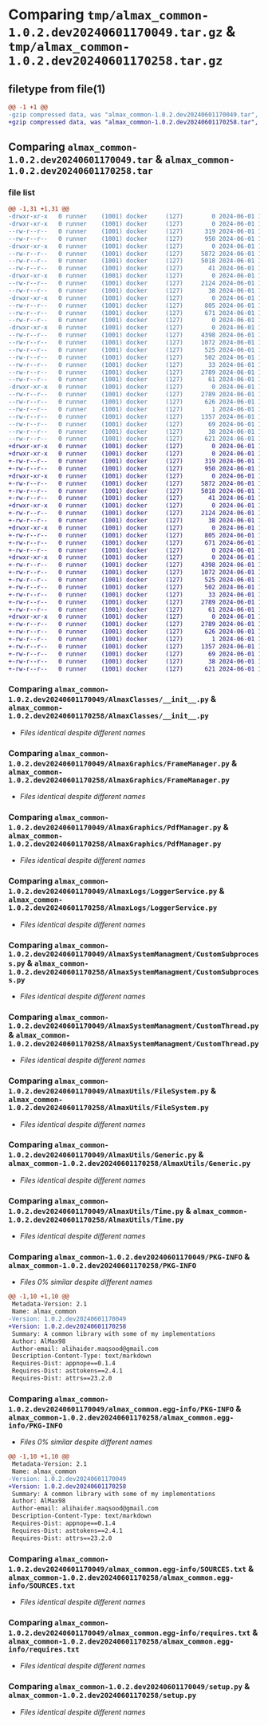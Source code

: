 # Comparing `tmp/almax_common-1.0.2.dev20240601170049.tar.gz` & `tmp/almax_common-1.0.2.dev20240601170258.tar.gz`

## filetype from file(1)

```diff
@@ -1 +1 @@
-gzip compressed data, was "almax_common-1.0.2.dev20240601170049.tar", last modified: Sat Jun  1 17:01:15 2024, max compression
+gzip compressed data, was "almax_common-1.0.2.dev20240601170258.tar", last modified: Sat Jun  1 17:03:20 2024, max compression
```

## Comparing `almax_common-1.0.2.dev20240601170049.tar` & `almax_common-1.0.2.dev20240601170258.tar`

### file list

```diff
@@ -1,31 +1,31 @@
-drwxr-xr-x   0 runner    (1001) docker     (127)        0 2024-06-01 17:01:15.119331 almax_common-1.0.2.dev20240601170049/
-drwxr-xr-x   0 runner    (1001) docker     (127)        0 2024-06-01 17:01:15.115331 almax_common-1.0.2.dev20240601170049/AlmaxClasses/
--rw-r--r--   0 runner    (1001) docker     (127)      319 2024-06-01 17:00:48.000000 almax_common-1.0.2.dev20240601170049/AlmaxClasses/Result.py
--rw-r--r--   0 runner    (1001) docker     (127)      950 2024-06-01 17:00:48.000000 almax_common-1.0.2.dev20240601170049/AlmaxClasses/__init__.py
-drwxr-xr-x   0 runner    (1001) docker     (127)        0 2024-06-01 17:01:15.115331 almax_common-1.0.2.dev20240601170049/AlmaxGraphics/
--rw-r--r--   0 runner    (1001) docker     (127)     5872 2024-06-01 17:00:48.000000 almax_common-1.0.2.dev20240601170049/AlmaxGraphics/FrameManager.py
--rw-r--r--   0 runner    (1001) docker     (127)     5018 2024-06-01 17:00:48.000000 almax_common-1.0.2.dev20240601170049/AlmaxGraphics/PdfManager.py
--rw-r--r--   0 runner    (1001) docker     (127)       41 2024-06-01 17:00:48.000000 almax_common-1.0.2.dev20240601170049/AlmaxGraphics/__init__.py
-drwxr-xr-x   0 runner    (1001) docker     (127)        0 2024-06-01 17:01:15.115331 almax_common-1.0.2.dev20240601170049/AlmaxLogs/
--rw-r--r--   0 runner    (1001) docker     (127)     2124 2024-06-01 17:00:48.000000 almax_common-1.0.2.dev20240601170049/AlmaxLogs/LoggerService.py
--rw-r--r--   0 runner    (1001) docker     (127)       38 2024-06-01 17:00:48.000000 almax_common-1.0.2.dev20240601170049/AlmaxLogs/__init__.py
-drwxr-xr-x   0 runner    (1001) docker     (127)        0 2024-06-01 17:01:15.115331 almax_common-1.0.2.dev20240601170049/AlmaxSystemManagment/
--rw-r--r--   0 runner    (1001) docker     (127)      805 2024-06-01 17:00:48.000000 almax_common-1.0.2.dev20240601170049/AlmaxSystemManagment/CustomSubprocess.py
--rw-r--r--   0 runner    (1001) docker     (127)      671 2024-06-01 17:00:48.000000 almax_common-1.0.2.dev20240601170049/AlmaxSystemManagment/CustomThread.py
--rw-r--r--   0 runner    (1001) docker     (127)        0 2024-06-01 17:00:48.000000 almax_common-1.0.2.dev20240601170049/AlmaxSystemManagment/__init__.py
-drwxr-xr-x   0 runner    (1001) docker     (127)        0 2024-06-01 17:01:15.115331 almax_common-1.0.2.dev20240601170049/AlmaxUtils/
--rw-r--r--   0 runner    (1001) docker     (127)     4398 2024-06-01 17:00:48.000000 almax_common-1.0.2.dev20240601170049/AlmaxUtils/FileSystem.py
--rw-r--r--   0 runner    (1001) docker     (127)     1072 2024-06-01 17:00:48.000000 almax_common-1.0.2.dev20240601170049/AlmaxUtils/Generic.py
--rw-r--r--   0 runner    (1001) docker     (127)      525 2024-06-01 17:00:48.000000 almax_common-1.0.2.dev20240601170049/AlmaxUtils/Time.py
--rw-r--r--   0 runner    (1001) docker     (127)      502 2024-06-01 17:00:48.000000 almax_common-1.0.2.dev20240601170049/AlmaxUtils/Xml.py
--rw-r--r--   0 runner    (1001) docker     (127)       33 2024-06-01 17:00:48.000000 almax_common-1.0.2.dev20240601170049/AlmaxUtils/__init__.py
--rw-r--r--   0 runner    (1001) docker     (127)     2789 2024-06-01 17:01:15.119331 almax_common-1.0.2.dev20240601170049/PKG-INFO
--rw-r--r--   0 runner    (1001) docker     (127)       61 2024-06-01 17:00:48.000000 almax_common-1.0.2.dev20240601170049/README.md
-drwxr-xr-x   0 runner    (1001) docker     (127)        0 2024-06-01 17:01:15.115331 almax_common-1.0.2.dev20240601170049/almax_common.egg-info/
--rw-r--r--   0 runner    (1001) docker     (127)     2789 2024-06-01 17:01:15.000000 almax_common-1.0.2.dev20240601170049/almax_common.egg-info/PKG-INFO
--rw-r--r--   0 runner    (1001) docker     (127)      626 2024-06-01 17:01:15.000000 almax_common-1.0.2.dev20240601170049/almax_common.egg-info/SOURCES.txt
--rw-r--r--   0 runner    (1001) docker     (127)        1 2024-06-01 17:01:15.000000 almax_common-1.0.2.dev20240601170049/almax_common.egg-info/dependency_links.txt
--rw-r--r--   0 runner    (1001) docker     (127)     1357 2024-06-01 17:01:15.000000 almax_common-1.0.2.dev20240601170049/almax_common.egg-info/requires.txt
--rw-r--r--   0 runner    (1001) docker     (127)       69 2024-06-01 17:01:15.000000 almax_common-1.0.2.dev20240601170049/almax_common.egg-info/top_level.txt
--rw-r--r--   0 runner    (1001) docker     (127)       38 2024-06-01 17:01:15.119331 almax_common-1.0.2.dev20240601170049/setup.cfg
--rw-r--r--   0 runner    (1001) docker     (127)      621 2024-06-01 17:00:48.000000 almax_common-1.0.2.dev20240601170049/setup.py
+drwxr-xr-x   0 runner    (1001) docker     (127)        0 2024-06-01 17:03:20.373415 almax_common-1.0.2.dev20240601170258/
+drwxr-xr-x   0 runner    (1001) docker     (127)        0 2024-06-01 17:03:20.369415 almax_common-1.0.2.dev20240601170258/AlmaxClasses/
+-rw-r--r--   0 runner    (1001) docker     (127)      319 2024-06-01 17:02:57.000000 almax_common-1.0.2.dev20240601170258/AlmaxClasses/Result.py
+-rw-r--r--   0 runner    (1001) docker     (127)      950 2024-06-01 17:02:57.000000 almax_common-1.0.2.dev20240601170258/AlmaxClasses/__init__.py
+drwxr-xr-x   0 runner    (1001) docker     (127)        0 2024-06-01 17:03:20.369415 almax_common-1.0.2.dev20240601170258/AlmaxGraphics/
+-rw-r--r--   0 runner    (1001) docker     (127)     5872 2024-06-01 17:02:57.000000 almax_common-1.0.2.dev20240601170258/AlmaxGraphics/FrameManager.py
+-rw-r--r--   0 runner    (1001) docker     (127)     5018 2024-06-01 17:02:57.000000 almax_common-1.0.2.dev20240601170258/AlmaxGraphics/PdfManager.py
+-rw-r--r--   0 runner    (1001) docker     (127)       41 2024-06-01 17:02:57.000000 almax_common-1.0.2.dev20240601170258/AlmaxGraphics/__init__.py
+drwxr-xr-x   0 runner    (1001) docker     (127)        0 2024-06-01 17:03:20.369415 almax_common-1.0.2.dev20240601170258/AlmaxLogs/
+-rw-r--r--   0 runner    (1001) docker     (127)     2124 2024-06-01 17:02:57.000000 almax_common-1.0.2.dev20240601170258/AlmaxLogs/LoggerService.py
+-rw-r--r--   0 runner    (1001) docker     (127)       38 2024-06-01 17:02:57.000000 almax_common-1.0.2.dev20240601170258/AlmaxLogs/__init__.py
+drwxr-xr-x   0 runner    (1001) docker     (127)        0 2024-06-01 17:03:20.369415 almax_common-1.0.2.dev20240601170258/AlmaxSystemManagment/
+-rw-r--r--   0 runner    (1001) docker     (127)      805 2024-06-01 17:02:57.000000 almax_common-1.0.2.dev20240601170258/AlmaxSystemManagment/CustomSubprocess.py
+-rw-r--r--   0 runner    (1001) docker     (127)      671 2024-06-01 17:02:57.000000 almax_common-1.0.2.dev20240601170258/AlmaxSystemManagment/CustomThread.py
+-rw-r--r--   0 runner    (1001) docker     (127)        0 2024-06-01 17:02:57.000000 almax_common-1.0.2.dev20240601170258/AlmaxSystemManagment/__init__.py
+drwxr-xr-x   0 runner    (1001) docker     (127)        0 2024-06-01 17:03:20.373415 almax_common-1.0.2.dev20240601170258/AlmaxUtils/
+-rw-r--r--   0 runner    (1001) docker     (127)     4398 2024-06-01 17:02:57.000000 almax_common-1.0.2.dev20240601170258/AlmaxUtils/FileSystem.py
+-rw-r--r--   0 runner    (1001) docker     (127)     1072 2024-06-01 17:02:57.000000 almax_common-1.0.2.dev20240601170258/AlmaxUtils/Generic.py
+-rw-r--r--   0 runner    (1001) docker     (127)      525 2024-06-01 17:02:57.000000 almax_common-1.0.2.dev20240601170258/AlmaxUtils/Time.py
+-rw-r--r--   0 runner    (1001) docker     (127)      502 2024-06-01 17:02:57.000000 almax_common-1.0.2.dev20240601170258/AlmaxUtils/Xml.py
+-rw-r--r--   0 runner    (1001) docker     (127)       33 2024-06-01 17:02:57.000000 almax_common-1.0.2.dev20240601170258/AlmaxUtils/__init__.py
+-rw-r--r--   0 runner    (1001) docker     (127)     2789 2024-06-01 17:03:20.373415 almax_common-1.0.2.dev20240601170258/PKG-INFO
+-rw-r--r--   0 runner    (1001) docker     (127)       61 2024-06-01 17:02:57.000000 almax_common-1.0.2.dev20240601170258/README.md
+drwxr-xr-x   0 runner    (1001) docker     (127)        0 2024-06-01 17:03:20.373415 almax_common-1.0.2.dev20240601170258/almax_common.egg-info/
+-rw-r--r--   0 runner    (1001) docker     (127)     2789 2024-06-01 17:03:20.000000 almax_common-1.0.2.dev20240601170258/almax_common.egg-info/PKG-INFO
+-rw-r--r--   0 runner    (1001) docker     (127)      626 2024-06-01 17:03:20.000000 almax_common-1.0.2.dev20240601170258/almax_common.egg-info/SOURCES.txt
+-rw-r--r--   0 runner    (1001) docker     (127)        1 2024-06-01 17:03:20.000000 almax_common-1.0.2.dev20240601170258/almax_common.egg-info/dependency_links.txt
+-rw-r--r--   0 runner    (1001) docker     (127)     1357 2024-06-01 17:03:20.000000 almax_common-1.0.2.dev20240601170258/almax_common.egg-info/requires.txt
+-rw-r--r--   0 runner    (1001) docker     (127)       69 2024-06-01 17:03:20.000000 almax_common-1.0.2.dev20240601170258/almax_common.egg-info/top_level.txt
+-rw-r--r--   0 runner    (1001) docker     (127)       38 2024-06-01 17:03:20.373415 almax_common-1.0.2.dev20240601170258/setup.cfg
+-rw-r--r--   0 runner    (1001) docker     (127)      621 2024-06-01 17:02:57.000000 almax_common-1.0.2.dev20240601170258/setup.py
```

### Comparing `almax_common-1.0.2.dev20240601170049/AlmaxClasses/__init__.py` & `almax_common-1.0.2.dev20240601170258/AlmaxClasses/__init__.py`

 * *Files identical despite different names*

### Comparing `almax_common-1.0.2.dev20240601170049/AlmaxGraphics/FrameManager.py` & `almax_common-1.0.2.dev20240601170258/AlmaxGraphics/FrameManager.py`

 * *Files identical despite different names*

### Comparing `almax_common-1.0.2.dev20240601170049/AlmaxGraphics/PdfManager.py` & `almax_common-1.0.2.dev20240601170258/AlmaxGraphics/PdfManager.py`

 * *Files identical despite different names*

### Comparing `almax_common-1.0.2.dev20240601170049/AlmaxLogs/LoggerService.py` & `almax_common-1.0.2.dev20240601170258/AlmaxLogs/LoggerService.py`

 * *Files identical despite different names*

### Comparing `almax_common-1.0.2.dev20240601170049/AlmaxSystemManagment/CustomSubprocess.py` & `almax_common-1.0.2.dev20240601170258/AlmaxSystemManagment/CustomSubprocess.py`

 * *Files identical despite different names*

### Comparing `almax_common-1.0.2.dev20240601170049/AlmaxSystemManagment/CustomThread.py` & `almax_common-1.0.2.dev20240601170258/AlmaxSystemManagment/CustomThread.py`

 * *Files identical despite different names*

### Comparing `almax_common-1.0.2.dev20240601170049/AlmaxUtils/FileSystem.py` & `almax_common-1.0.2.dev20240601170258/AlmaxUtils/FileSystem.py`

 * *Files identical despite different names*

### Comparing `almax_common-1.0.2.dev20240601170049/AlmaxUtils/Generic.py` & `almax_common-1.0.2.dev20240601170258/AlmaxUtils/Generic.py`

 * *Files identical despite different names*

### Comparing `almax_common-1.0.2.dev20240601170049/AlmaxUtils/Time.py` & `almax_common-1.0.2.dev20240601170258/AlmaxUtils/Time.py`

 * *Files identical despite different names*

### Comparing `almax_common-1.0.2.dev20240601170049/PKG-INFO` & `almax_common-1.0.2.dev20240601170258/PKG-INFO`

 * *Files 0% similar despite different names*

```diff
@@ -1,10 +1,10 @@
 Metadata-Version: 2.1
 Name: almax_common
-Version: 1.0.2.dev20240601170049
+Version: 1.0.2.dev20240601170258
 Summary: A common library with some of my implementations
 Author: AlMax98
 Author-email: alihaider.maqsood@gmail.com
 Description-Content-Type: text/markdown
 Requires-Dist: appnope==0.1.4
 Requires-Dist: asttokens==2.4.1
 Requires-Dist: attrs==23.2.0
```

### Comparing `almax_common-1.0.2.dev20240601170049/almax_common.egg-info/PKG-INFO` & `almax_common-1.0.2.dev20240601170258/almax_common.egg-info/PKG-INFO`

 * *Files 0% similar despite different names*

```diff
@@ -1,10 +1,10 @@
 Metadata-Version: 2.1
 Name: almax_common
-Version: 1.0.2.dev20240601170049
+Version: 1.0.2.dev20240601170258
 Summary: A common library with some of my implementations
 Author: AlMax98
 Author-email: alihaider.maqsood@gmail.com
 Description-Content-Type: text/markdown
 Requires-Dist: appnope==0.1.4
 Requires-Dist: asttokens==2.4.1
 Requires-Dist: attrs==23.2.0
```

### Comparing `almax_common-1.0.2.dev20240601170049/almax_common.egg-info/SOURCES.txt` & `almax_common-1.0.2.dev20240601170258/almax_common.egg-info/SOURCES.txt`

 * *Files identical despite different names*

### Comparing `almax_common-1.0.2.dev20240601170049/almax_common.egg-info/requires.txt` & `almax_common-1.0.2.dev20240601170258/almax_common.egg-info/requires.txt`

 * *Files identical despite different names*

### Comparing `almax_common-1.0.2.dev20240601170049/setup.py` & `almax_common-1.0.2.dev20240601170258/setup.py`

 * *Files identical despite different names*

